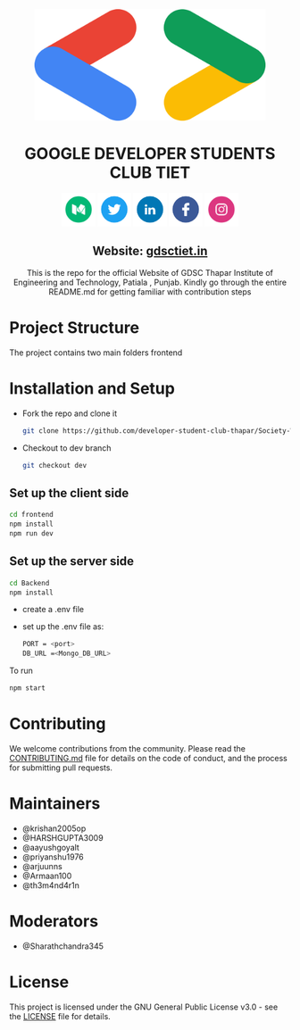 <div align = "center">

<img height=200px src="./frontend/src/assets/logo.png">

# GOOGLE DEVELOPER STUDENTS CLUB TIET

<a href="https://medium.com/developer-student-clubs-tiet"><img src="https://github.com/aritraroy/social-icons/blob/master/medium-icon.png?raw=true" width="60"></a>
<a href="https://twitter.com/dsctiet"><img src="https://github.com/aritraroy/social-icons/blob/master/twitter-icon.png?raw=true" width="60"></a>
<a href="https://www.linkedin.com/company/developer-student-club-thapar"><img src="https://github.com/aritraroy/social-icons/blob/master/linkedin-icon.png?raw=true" width="60"></a>
<a href="https://facebook.com/dscthapar"><img src="https://github.com/aritraroy/social-icons/blob/master/facebook-icon.png?raw=true" width="60"></a>
<a href="https://instagram.com/dsc.tiet"><img src="https://github.com/aritraroy/social-icons/blob/master/instagram-icon.png?raw=true" width="60"></a>

## Website: [gdsctiet.in](https://gdsctiet.in)


This is the repo for the official Website of GDSC Thapar Institute of Engineering and Technology, Patiala , Punjab.
Kindly go through the entire README.md for getting familiar with contribution steps

</div>


# Project Structure
The project contains two main folders frontend


# Installation and Setup

- Fork the repo and clone it
  ```bash
  git clone https://github.com/developer-student-club-thapar/Society-Website.git
  ```
- Checkout to dev branch
  ```bash
  git checkout dev
  ```

## Set up the client side
  ```bash
  cd frontend
  npm install
  npm run dev
  ```

## Set up the server side
  ```bash
  cd Backend
  npm install
  ```
- create a .env file

- set up the .env file as:
  ```bash
  PORT = <port>
  DB_URL =<Mongo_DB_URL>
  ```

To run
  ```bash
  npm start
  ```


# Contributing

We welcome contributions from the community. Please read the [CONTRIBUTING.md](CONTRIBUTING.md) file for details on the code of conduct, and the process for submitting pull requests.


# Maintainers

- @krishan2005op
- @HARSHGUPTA3009
- @aayushgoyalt
- @priyanshu1976
- @arjuunns
- @Armaan100
- @th3m4nd4r1n

# Moderators

- @Sharathchandra345


# License

This project is licensed under the GNU General Public License v3.0 - see the [LICENSE](LICENSE) file for details.
